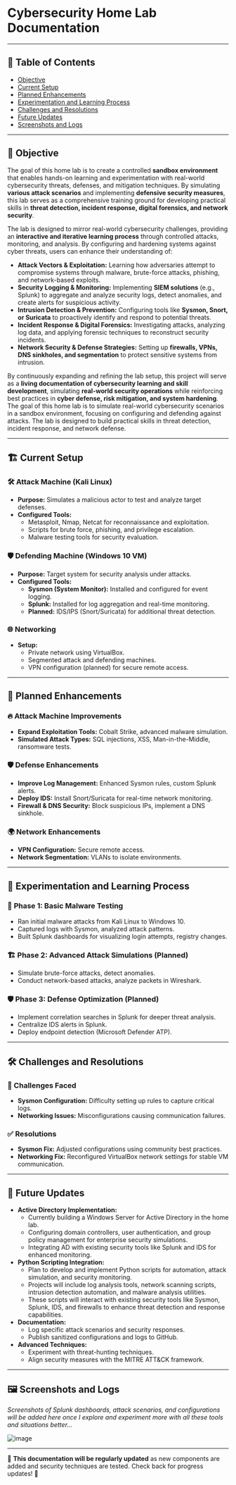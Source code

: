 # Cybersecurity Home Lab Documentation

---

## 📌 Table of Contents

- [Objective](#objective)
- [Current Setup](#current-setup)
- [Planned Enhancements](#planned-enhancements)
- [Experimentation and Learning Process](#experimentation-and-learning-process)
- [Challenges and Resolutions](#challenges-and-resolutions)
- [Future Updates](#future-updates)
- [Screenshots and Logs](#screenshots-and-logs)

---

## 🎯 Objective

The goal of this home lab is to create a controlled **sandbox environment** that enables hands-on learning and experimentation with real-world cybersecurity threats, defenses, and mitigation techniques. By simulating **various attack scenarios** and implementing **defensive security measures**, this lab serves as a comprehensive training ground for developing practical skills in **threat detection, incident response, digital forensics, and network security**.

The lab is designed to mirror real-world cybersecurity challenges, providing an **interactive and iterative learning process** through controlled attacks, monitoring, and analysis. By configuring and hardening systems against cyber threats, users can enhance their understanding of:

- **Attack Vectors & Exploitation:** Learning how adversaries attempt to compromise systems through malware, brute-force attacks, phishing, and network-based exploits.
- **Security Logging & Monitoring:** Implementing **SIEM solutions** (e.g., Splunk) to aggregate and analyze security logs, detect anomalies, and create alerts for suspicious activity.
- **Intrusion Detection & Prevention:** Configuring tools like **Sysmon, Snort, or Suricata** to proactively identify and respond to potential threats.
- **Incident Response & Digital Forensics:** Investigating attacks, analyzing log data, and applying forensic techniques to reconstruct security incidents.
- **Network Security & Defense Strategies:** Setting up **firewalls, VPNs, DNS sinkholes, and segmentation** to protect sensitive systems from intrusion.

By continuously expanding and refining the lab setup, this project will serve as a **living documentation of cybersecurity learning and skill development**, simulating **real-world security operations** while reinforcing best practices in **cyber defense, risk mitigation, and system hardening**.
The goal of this home lab is to simulate real-world cybersecurity scenarios in a sandbox environment, focusing on configuring and defending against attacks. The lab is designed to build practical skills in threat detection, incident response, and network defense.

---

## 🏗️ Current Setup

### 🛠️ Attack Machine (Kali Linux)

- **Purpose:** Simulates a malicious actor to test and analyze target defenses.
- **Configured Tools:**
  - Metasploit, Nmap, Netcat for reconnaissance and exploitation.
  - Scripts for brute force, phishing, and privilege escalation.
  - Malware testing tools for security evaluation.

### 🛡️ Defending Machine (Windows 10 VM)

- **Purpose:** Target system for security analysis under attacks.
- **Configured Tools:**
  - **Sysmon (System Monitor):** Installed and configured for event logging.
  - **Splunk:** Installed for log aggregation and real-time monitoring.
  - **Planned:** IDS/IPS (Snort/Suricata) for additional threat detection.

### 🌐 Networking

- **Setup:**
  - Private network using VirtualBox.
  - Segmented attack and defending machines.
  - VPN configuration (planned) for secure remote access.

---

## 🚀 Planned Enhancements

### 🔥 Attack Machine Improvements

- **Expand Exploitation Tools:** Cobalt Strike, advanced malware simulation.
- **Simulated Attack Types:** SQL injections, XSS, Man-in-the-Middle, ransomware tests.

### 🛡️ Defense Enhancements

- **Improve Log Management:** Enhanced Sysmon rules, custom Splunk alerts.
- **Deploy IDS:** Install Snort/Suricata for real-time network monitoring.
- **Firewall & DNS Security:** Block suspicious IPs, implement a DNS sinkhole.

### 🌍 Network Enhancements

- **VPN Configuration:** Secure remote access.
- **Network Segmentation:** VLANs to isolate environments.

---

## 🔬 Experimentation and Learning Process

### 📌 **Phase 1: Basic Malware Testing**

- Ran initial malware attacks from Kali Linux to Windows 10.
- Captured logs with Sysmon, analyzed attack patterns.
- Built Splunk dashboards for visualizing login attempts, registry changes.

### 🏗️ **Phase 2: Advanced Attack Simulations (Planned)**

- Simulate brute-force attacks, detect anomalies.
- Conduct network-based attacks, analyze packets in Wireshark.

### 🛡️ **Phase 3: Defense Optimization (Planned)**

- Implement correlation searches in Splunk for deeper threat analysis.
- Centralize IDS alerts in Splunk.
- Deploy endpoint detection (Microsoft Defender ATP).

---

## 🛠️ Challenges and Resolutions

### 🚧 Challenges Faced

- **Sysmon Configuration:** Difficulty setting up rules to capture critical logs.
- **Networking Issues:** Misconfigurations causing communication failures.

### ✅ Resolutions

- **Sysmon Fix:** Adjusted configurations using community best practices.
- **Networking Fix:** Reconfigured VirtualBox network settings for stable VM communication.

---

## 📌 Future Updates
- **Active Directory Implementation:**
  - Currently building a Windows Server for Active Directory in the home lab.
  - Configuring domain controllers, user authentication, and group policy management for enterprise security simulations.
  - Integrating AD with existing security tools like Splunk and IDS for enhanced monitoring.
- **Python Scripting Integration:**
  - Plan to develop and implement Python scripts for automation, attack simulation, and security monitoring.
  - Projects will include log analysis tools, network scanning scripts, intrusion detection automation, and malware analysis utilities.
  - These scripts will interact with existing security tools like Sysmon, Splunk, IDS, and firewalls to enhance threat detection and response capabilities.
- **Documentation:**
  - Log specific attack scenarios and security responses.
  - Publish sanitized configurations and logs to GitHub.
- **Advanced Techniques:**
  - Experiment with threat-hunting techniques.
  - Align security measures with the MITRE ATT&CK framework.

---

## 🖼️ Screenshots and Logs

*Screenshots of Splunk dashboards, attack scenarios, and configurations will be added here once I explore and experiment more with all these tools and situations better...*

![image](https://github.com/user-attachments/assets/51300db6-a4cf-4412-a126-1f1b8d8c4b55)

---

🔄 **This documentation will be regularly updated** as new components are added and security techniques are tested. Check back for progress updates! 🚀

